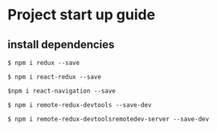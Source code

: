 # Project start up guide

## install dependencies
```
$ npm i redux --save
```
```
$ npm i react-redux --save
```
```
$npm i react-navigation --save
```
```
$ npm i remote-redux-devtools --save-dev
```
```
$ npm i remote-redux-devtoolsremotedev-server --save-dev
```